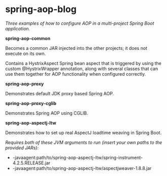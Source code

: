 # spring-aop-blog
_Three examples of how to configure AOP in a multi-project Spring Boot application._

**spring-aop-common**

Becomes a common JAR injected into the other projects; it does not execute on its own.

Contains a HystrixAspect Spring bean aspect that is triggered by using the custom @HystrixWrapper annotation, along with several classes that can use them together for AOP functionality when configured correctly.

**spring-aop-proxy**

Demonstrates default JDK proxy based Spring AOP.

**spring-aop-proxy-cglib**

Demonstrates Spring AOP using CGLIB.

**spring-aop-aspectj-ltw**

Demonstrates how to set up real AspectJ loadtime weaving in Spring Boot.

_Requires both of these JVM arguments to run (insert your own paths to the provided JARs):_

* -javaagent:path/to/spring-aop-aspectj-ltw/spring-instrument-4.2.5.RELEASE.jar
* -javaagent:path/to/spring-aop-aspectj-ltw/aspectjweaver-1.8.8.jar
